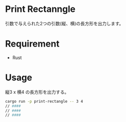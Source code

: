 # Print Rectanngle
引数で与えられた2つの引数(縦、横)の長方形を出力します。

# Requirement
* Rust

# Usage
縦3 x 横4 の長方形を出力する。
```bash
cargo run -p print-rectangle -- 3 4
// ####
// ####
// ####
```